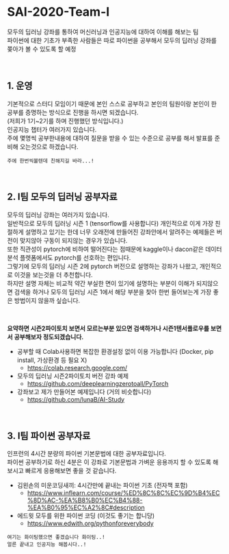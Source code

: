 # SAI-2020-Team-I
모두의 딥러닝 강좌를 통하여 머신러닝과 인공지능에 대하여 이해를 해보는 팀  
파이썬에 대한 기초가 부족한 사람들은 따로 파이썬을 공부해서 모두의 딥러닝 강좌를 쫒아가 볼 수 있도록 할 예정  
  
<br>    
  
## 1. 운영
기본적으로 스터디 모임이기 때문에 본인 스스로 공부하고 본인의 팀원이랑 본인이 한 공부를 증명하는 방식으로 진행을 하시면 되겠습니다.  
(저희가 1기~2기를 하며 진행했던 방식입니다.)  
인공지능 챕터가 여러가지 있습니다.  
주에 몇명씩 공부한내용에 대하여 질문을 받을 수 있는 수준으로 공부를 해서 발표를 준비해 오는것으로 하겠습니다.  

```
주에 한번씩볼텐데 친해지길 바라...!
```
<br>  
  
## 2. I팀 모두의 딥러닝 공부자료

모두의 딥러닝 강좌는 여러가지 있습니다.  
일반적으로 모두의 딥러닝 시즌 1 (tensorflow를 사용합니다) 개인적으로 이게 가장 친절하게 설명하고 있기는 한데 너무 오래전에 만들어진 강좌안에서 알려주는 예제들은 버전이 맞지않아 구동이 되지않는 경우가 있습니다.  
또한 직관성이 pytorch에 비하여 떨어진다는 점때문에 kaggle이나 dacon같은 데이터분석 플렛폼에서도 pytorch를 선호하는 편입니다.  
그렇기에 모두의 딥러닝 시즌 2에 pytorch 버전으로 설명하는 강좌가 나왔고, 개인적으로 이것을 보는것을 더 추천합니다.  
하지만 설명 자체는 비교적 약간 부실한 면이 있기에 설명하는 부분이 이해가 되지않으면 검색을 하거나 모두의 딥러닝 시즌 1에서 해당 부분을 찾아 한번 들어보는게 가장 좋은 방법이지 않을까 싶습니다.  

<br>

**요약하면 시즌2파이토치 보면서 모르는부분 있으면 검색하거나 시즌1텐서플로우를 보면서 공부해보자 정도되겠습니다.**

- 공부할 때 Colab사용하면 복잡한 환경설정 없이 이용 가능합니다 (Docker, pip install, 가상환경 등 필요 X) 
  - https://colab.research.google.com/
- 모두의 딥러닝 시즌2파이토치 버전 강좌 예제 
  - https://github.com/deeplearningzerotoall/PyTorch
- 강좌보고 제가 만들어본 예제입니다 (거의 비슷합니다) 
  - https://github.com/lunaB/AI-Study

<br>

## 3. I팀 파이썬 공부자료

인프런의 4시간 분량의 파이썬 기본문법에 대한 공부자료입니다.  
파이썬 공부하기로 하신 4분은 이 강좌로 기본문법과 가벼운 응용까지 할 수 있도록 해보시고 빠르게 응용해보면 좋을 것 같습니다.  
- 김왼손의 미운코딩새끼: 4시간만에 끝내는 파이썬 기초 (전자책 포함) 
  - https://www.inflearn.com/course/%ED%8C%8C%EC%9D%B4%EC%8D%AC-%EA%B8%B0%EC%B4%88-%EA%B0%95%EC%A2%8C#description
- 에드윗 모두를 위한 파이썬 코딩 (이것도 좋기는 합니당)
  - https://www.edwith.org/pythonforeverybody
```
여기는 화이팅했으면 좋겠습니다 화이팅..!
얼른 끝내고 인공지능 해봅시다..!
```
